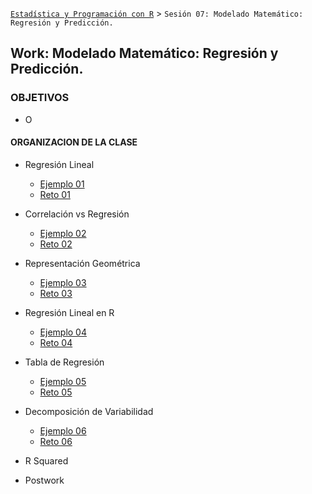 
[`Estadística y Programación con R`](../Readme.md) > `Sesión 07: Modelado Matemático: Regresión y Predicción.`

## Work: Modelado Matemático: Regresión y Predicción.

### OBJETIVOS 

- O

#### ORGANIZACION DE LA CLASE 

- Regresión Lineal
	- [Ejemplo 01](Ejemplo-01)
	- [Reto 01](Reto-01)
	
- Correlación vs Regresión
	- [Ejemplo 02](Ejemplo-02)
	- [Reto 02](Reto-02)
	
- Representación Geométrica
	- [Ejemplo 03](Ejemplo-03)
	- [Reto 03](Reto-03)

- Regresión Lineal en R
	- [Ejemplo 04](Ejemplo-04)
	- [Reto 04](Reto-04)
	
- Tabla de Regresión
	- [Ejemplo 05](Ejemplo-05)
	- [Reto 05](Reto-05)
	
- Decomposición de Variabilidad
	- [Ejemplo 06](Ejemplo-06)
	- [Reto 06](Reto-06)

- R Squared

- Postwork




